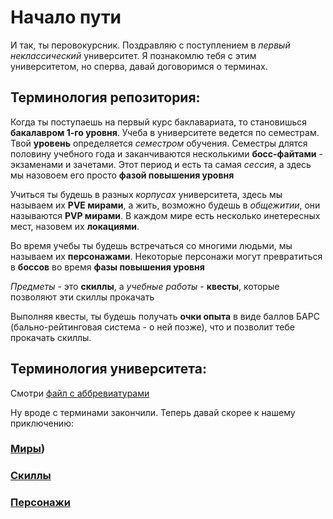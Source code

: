 # Начало пути
И так, ты перовокурсник. Поздравляю с поступлением в *первый неклассический* университет. Я познакомлю тебя с этим университетом, но сперва, давай договоримся о терминах. 

## Терминология репозитория:
Когда ты поступаешь на первый курс баклавариата, то становишься **бакалавром 1-го уровня**. Учеба в университете ведется по семестрам. Твой **уровень** определяется *семестром* обучения. Семестры длятся половину учебного года и заканчиваются несколькими **босс-файтами** - экзаменами и зачетами. Этот период и есть та самая *сессия*, а здесь мы назовоем его просто **фазой повышения уровня**

Учиться ты будешь в разных *корпусах* университета, здесь мы называем их **PVE мирами**, а жить, возможно будешь в *общежитии*, они называются **PVP мирами**. В каждом мире есть несколько инетересных мест, назовем их **локациями**.

Во время учебы ты будешь встречаться со многими людьми, мы называем их **персонажами**. Некоторые персонажи могут превратиться в **боссов** во время **фазы повышения уровня**

*Предметы* - это **скиллы**, а *учебные работы* - **квесты**, которые позволяют эти скиллы прокачать

Выполняя квесты, ты будешь получать **очки опыта** в виде баллов БАРС (бально-рейтинговая система - о ней позже), что и позволит тебе прокачать скиллы.

## Терминология университета:
Смотри [файл с аббревиатурами](Abbreviations.md)

Ну вроде с терминами закончили. Теперь давай скорее к нашему приключению:

### [Миры](Worlds/list.md))
### [Скиллы](Skills.md)
### [Персонажи](Characters.md)
